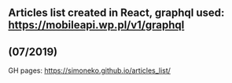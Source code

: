 ## Articles list created in React, graphql used: https://mobileapi.wp.pl/v1/graphql
## (07/2019)

GH pages: https://simoneko.github.io/articles_list/
